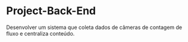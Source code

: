 # Project-Back-End
Desenvolver um sistema que coleta dados de câmeras de contagem de fluxo e centraliza conteúdo.
